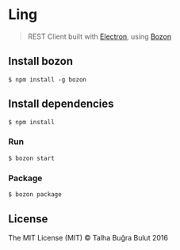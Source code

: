 # Ling

> REST Client built with [Electron](https://github.com/electron/electron), using [Bozon](https://github.com/railsware/bozon)

## Install bozon

```
$ npm install -g bozon
```

## Install dependencies

```
$ npm install
```

### Run

```
$ bozon start
```

### Package

```
$ bozon package
```


## License

The MIT License (MIT) © Talha Buğra Bulut 2016
